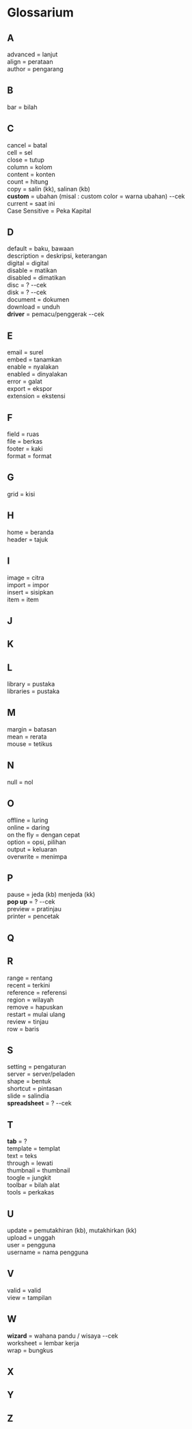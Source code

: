 # Glossarium

## A

advanced = lanjut  
 align = perataan  
 author = pengarang  


## B

bar = bilah

## C

cancel = batal  
 cell = sel  
 close = tutup  
 column = kolom  
 content = konten  
 count = hitung  
 copy = salin \(kk\), salinan \(kb\)  
 **custom** = ubahan \(misal : custom color = warna ubahan\) --cek  
 current = saat ini  
 Case Sensitive = Peka Kapital

## D

default = baku, bawaan  
 description = deskripsi, keterangan  
 digital = digital  
 disable = matikan  
 disabled = dimatikan  
 disc = ? --cek  
 disk = ? --cek  
 document = dokumen  
 download = unduh  
 **driver** = pemacu/penggerak --cek  


## E

email = surel  
 embed = tanamkan  
 enable = nyalakan  
 enabled = dinyalakan  
 error = galat  
 export = ekspor  
 extension = ekstensi  


## F

field = ruas  
 file = berkas  
 footer = kaki  
 format = format  


## G

grid = kisi  


## H

home = beranda  
 header = tajuk  


## I

image = citra  
 import = impor  
 insert = sisipkan  
 item = item  


## J

## K

## L

library = pustaka  
 libraries = pustaka  


## M

margin = batasan  
 mean = rerata  
 mouse = tetikus  


## N

null = nol  


## O

offline = luring  
 online = daring  
 on the fly = dengan cepat  
 option = opsi, pilihan  
 output = keluaran  
 overwrite = menimpa  


## P

pause = jeda \(kb\) menjeda \(kk\)  
 **pop up** = ? --cek  
 preview = pratinjau  
 printer = pencetak  


## Q

## R

range = rentang  
 recent = terkini  
 reference = referensi  
 region = wilayah  
 remove = hapuskan  
 restart = mulai ulang  
 review = tinjau  
 row = baris  


## S

setting = pengaturan  
 server = server/peladen  
 shape = bentuk  
 shortcut = pintasan  
 slide = salindia  
 **spreadsheet** = ? --cek  


## T

**tab** = ?  
 template = templat  
 text = teks  
 through = lewati  
 thumbnail = thumbnail  
 toogle = jungkit  
 toolbar = bilah alat  
 tools = perkakas  


## U

update = pemutakhiran \(kb\), mutakhirkan \(kk\)  
 upload = unggah  
 user = pengguna  
 username = nama pengguna  


## V

valid = valid  
 view = tampilan  


## W

**wizard** = wahana pandu / wisaya --cek  
 worksheet = lembar kerja  
 wrap = bungkus  


## X

## Y

## Z

